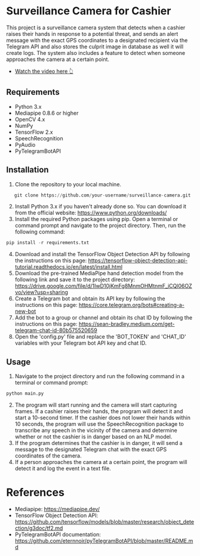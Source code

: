 # Surveillance Camera for Cashier
This project is a surveillance camera system that detects when a cashier raises their hands in response to a potential threat, and sends an alert message with the exact GPS coordinates to a designated recipient via the Telegram API and also stores the culprit image in database as well it will create logs. The system also includes a feature to detect when someone approaches the camera at a certain point.
* [Watch the video here 👆](https://www.linkedin.com/posts/activity-6941673746109714432-XHKC?utm_source=share&utm_medium=member_desktop)
## Requirements
* Python 3.x
* Mediapipe 0.8.6 or higher
* OpenCV 4.x
* NumPy
* TensorFlow 2.x
* SpeechRecognition
* PyAudio
* PyTelegramBotAPI
## Installation
1. Clone the repository to your local machine. 
 ```python 
    git clone https://github.com/your-username/surveillance-camera.git
 ``` 
2. Install Python 3.x if you haven't already done so. You can download it from the official website: https://www.python.org/downloads/
3. Install the required Python packages using pip. Open a terminal or command prompt and navigate to the project directory. Then, run the following command:
```python 
pip install -r requirements.txt
``` 
4. Download and install the TensorFlow Object Detection API by following the instructions on this page: https://tensorflow-object-detection-api-tutorial.readthedocs.io/en/latest/install.html
5. Download the pre-trained MediaPipe hand detection model from the following link and save it to the project directory: https://drive.google.com/file/d/1IwD10jKmFg8MnmOHMtnmF_iCQl06OZvo/view?usp=sharing
6. Create a Telegram bot and obtain its API key by following the instructions on this page: https://core.telegram.org/bots#creating-a-new-bot
7. Add the bot to a group or channel and obtain its chat ID by following the instructions on this page: https://sean-bradley.medium.com/get-telegram-chat-id-80b575520659
8. Open the 'config.py' file and replace the 'BOT_TOKEN' and 'CHAT_ID' variables with your Telegram bot API key and chat ID.
## Usage
1. Navigate to the project directory and run the following command in a terminal or command prompt:
```python 
python main.py
```
2. The program will start running and the camera will start capturing frames. If a cashier raises their hands, the program will detect it and start a 10-second timer. If the cashier does not lower their hands within 10 seconds, the program will use the SpeechRecognition package to transcribe any speech in the vicinity of the camera and determine whether or not the cashier is in danger based on an NLP model.
3. If the program determines that the cashier is in danger, it will send a message to the designated Telegram chat with the exact GPS coordinates of the camera.
4. If a person approaches the camera at a certain point, the program will detect it and log the event in a text file.
# References
* Mediapipe: https://mediapipe.dev/
* TensorFlow Object Detection API: https://github.com/tensorflow/models/blob/master/research/object_detection/g3doc/tf2.md
* PyTelegramBotAPI documentation: https://github.com/eternnoir/pyTelegramBotAPI/blob/master/README.md
